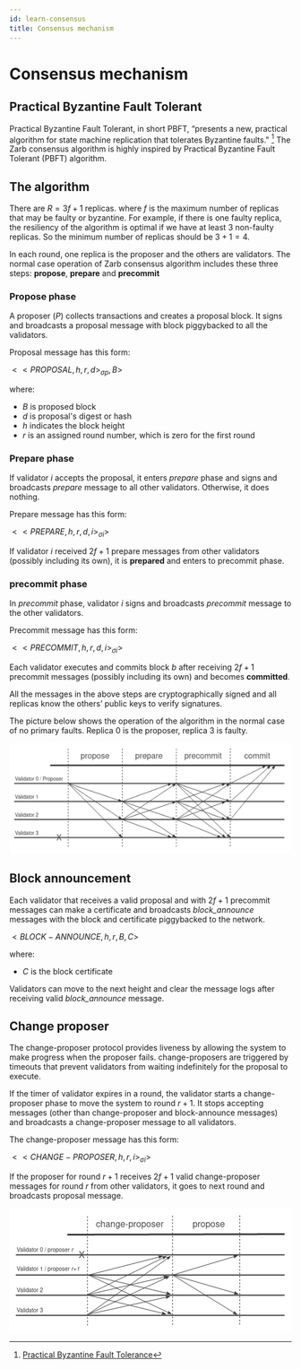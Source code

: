 ```yaml
---
id: learn-consensus
title: Consensus mechanism
---
```


# Consensus mechanism

## Practical Byzantine Fault Tolerant

Practical Byzantine Fault Tolerant, in short PBFT, “presents a new, practical algorithm for state
machine replication that tolerates Byzantine faults." [^first] The Zarb consensus algorithm is
highly inspired by Practical Byzantine Fault Tolerant (PBFT) algorithm.

## The algorithm

There are $R = 3f+1$ replicas. where $f$ is the maximum number of replicas that may be faulty or
byzantine. For example, if there is one faulty replica, the resiliency of the algorithm is optimal
if we have at least 3 non-faulty replicas. So the minimum number of replicas should be $3+1=4$.

In each round, one replica is the proposer and the others are validators. The normal case operation
of Zarb consensus algorithm includes these three steps: **propose**, **prepare** and **precommit**

### Propose phase

A proposer ($P$) collects transactions and creates a proposal block. It signs and broadcasts a
proposal message with block piggybacked to all the validators.

Proposal message has this form:

$<<PROPOSAL,h,r,d>_{\sigma p}, B>$

where:

- $B$ is proposed block
- $d$ is proposal's digest or hash
- $h$ indicates the block height
- $r$ is an assigned round number, which is zero for the first round

### Prepare phase

If validator $i$ accepts the proposal, it enters _prepare_ phase and signs and broadcasts _prepare_
message to all other validators. Otherwise, it does nothing.

Prepare message has this form:

$<<PREPARE,h,r,d,i>_{\sigma i}>$

If validator $i$ received $2f+1$ prepare messages from other validators (possibly including its
own), it is **prepared** and enters to precommit phase.

### precommit phase

In _precommit_ phase, validator $i$ signs and broadcasts _precommit_ message to the other
validators.

Precommit message has this form:

$<<PRECOMMIT,h,r,d,i>_{\sigma i}>$

Each validator executes and commits block $b$ after receiving $2f+1$ precommit messages (possibly
including its own) and becomes **committed**.

All the messages in the above steps are cryptographically signed and all replicas know the others’
public keys to verify signatures.

The picture below shows the operation of the algorithm in the normal case of no primary faults.
Replica 0 is the proposer, replica 3 is faulty.

![Normal execution](../assets/images/zarb-normal-execution.png)

## Block announcement

Each validator that receives a valid proposal and with $2f+1$ precommit messages can make a
certificate and broadcasts _block_announce_ messages with the block and certificate piggybacked to
the network.

$<BLOCK-ANNOUNCE,h,r,B,C>$

where:

- $C$ is the block certificate

Validators can move to the next height and clear the message logs after receiving valid
_block_announce_ message.

## Change proposer

The change-proposer protocol provides liveness by allowing the system to make progress when the
proposer fails. change-proposers are triggered by timeouts that prevent validators from waiting
indefinitely for the proposal to execute.

If the timer of validator expires in a round, the validator starts a change-proposer phase to move
the system to round $r+1$. It stops accepting messages (other than change-proposer and
block-announce messages) and broadcasts a change-proposer message to all validators.

The change-proposer message has this form:

$<<CHANGE-PROPOSER,h,r,i>_{\sigma i}>$

If the proposer for round $r+1$ receives $2f+1$ valid change-proposer messages for round $r$ from
other validators, it goes to next round and broadcasts proposal message.

![Proposer change](../assets/images/zarb-change-proposer.png)

[^first]:
    [Practical Byzantine Fault Tolerance](https://www.microsoft.com/en-us/research/wp-content/uploads/2017/01/thesis-mcastro.pdf)
